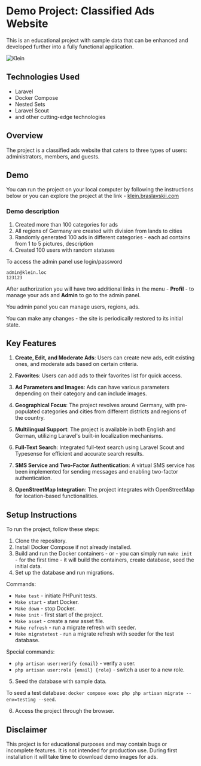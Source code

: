 # Demo Project: Classified Ads Website

This is an educational project with sample data that can be enhanced and developed further into a fully functional application.

![Klein](https://klein.braslavskii.com/klein.jpg)

## Technologies Used

- Laravel
- Docker Compose
- Nested Sets
- Laravel Scout
- and other cutting-edge technologies

## Overview

The project is a classified ads website that caters to three types of users: administrators, members, and guests.

## Demo

You can run the project on your local computer by following the instructions below or you can explore the project at the link - [klein.braslavskii.com](https://klein.braslavskii.com)

### Demo description

1. Created more than 100 categories for ads
2. All regions of Germany are created with division from lands to cities
3. Randomly generated 100 ads in different categories - each ad contains from 1 to 5 pictures, description
4. Created 100 users with random statuses

To access the admin panel use login/password

    admin@klein.loc
    123123

After authorization you will have two additional links in the menu - **Profil** - to manage your ads and **Admin** to go to the admin panel.

You admin panel you can manage users, regions, ads.

You can make any changes - the site is periodically restored to its initial state.

## Key Features

1. **Create, Edit, and Moderate Ads**: Users can create new ads, edit existing ones, and moderate ads based on certain criteria.

2. **Favorites**: Users can add ads to their favorites list for quick access.

3. **Ad Parameters and Images**: Ads can have various parameters depending on their category and can include images.

4. **Geographical Focus**: The project revolves around Germany, with pre-populated categories and cities from different districts and regions of the country.

5. **Multilingual Support**: The project is available in both English and German, utilizing Laravel's built-in localization mechanisms.

6. **Full-Text Search**: Integrated full-text search using Laravel Scout and Typesense for efficient and accurate search results.

7. **SMS Service and Two-Factor Authentication**: A virtual SMS service has been implemented for sending messages and enabling two-factor authentication.

8. **OpenStreetMap Integration**: The project integrates with OpenStreetMap for location-based functionalities.

## Setup Instructions

To run the project, follow these steps:

1. Clone the repository.
2. Install Docker Compose if not already installed.
3. Build and run the Docker containers - or - you can simply run `make init` - for the first time - it will build the containers, create database, seed the initial data. 
4. Set up the database and run migrations.

Commands:
- `Make test` - initiate PHPunit tests.
- `Make start` - start Docker.
- `Make down` - stop Docker.
- `Make init` - first start of the project.
- `Make asset` - create a new asset file.
- `Make refresh` - run a migrate refresh with seeder.
- `Make migratetest` - run a migrate refresh with seeder for the test database.

Special commands:
- `php artisan user:verify {email}` - verify a user.
- `php artisan user:role {email} {role}` - switch a user to a new role.

5. Seed the database with sample data.

To seed a test database: `docker compose exec php php artisan migrate --env=testing --seed`.

6. Access the project through the browser.

## Disclaimer

This project is for educational purposes and may contain bugs or incomplete features. It is not intended for production use.
During first installation it will take time to download demo images for ads.

